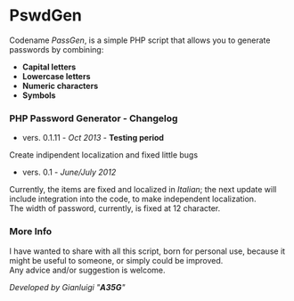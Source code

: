 PswdGen
=======

Codename *PassGen*, is a simple PHP script that allows you to generate passwords by combining:

* **Capital letters**
* **Lowercase letters**
* **Numeric characters**
* **Symbols**

### PHP Password Generator - Changelog

* vers. 0.1.11 - *Oct 2013* - __Testing period__

Create indipendent localization and fixed little bugs

* vers. 0.1 - *June/July 2012*

Currently, the items are fixed and localized in *Italian*; the next update will include integration into the code, to make independent localization.  
The width of password, currently, is fixed at 12 character.

### More Info

I have wanted to share with all this script, born for personal use, because it might be useful to someone, or simply could be improved.  
Any advice and/or suggestion is welcome.

*Developed by Gianluigi "__A35G__"*